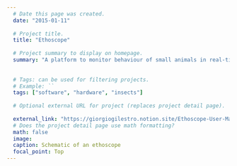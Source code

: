 ```yaml
---
  # Date this page was created.
  date: "2015-01-11"
  
  # Project title.
  title: "Ethoscope"
  
  # Project summary to display on homepage.
  summary: "A platform to monitor behaviour of small animals in real-time"
  
  
  # Tags: can be used for filtering projects.
  # Example: ``
  tags: ["software", "hardware", "insects"]
  
  # Optional external URL for project (replaces project detail page).
  
  external_link: "https://giorgiogilestro.notion.site/Ethoscope-User-Manual-a9739373ae9f4840aa45b277f2f0e3a7"
  # Does the project detail page use math formatting?
  math: false
  image:
  caption: Schematic of an ethoscope
  focal_point: Top
---
```

    
    
